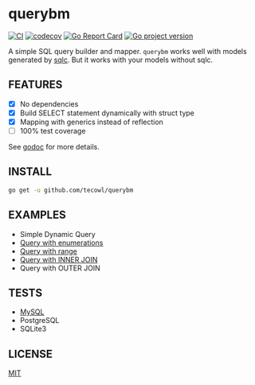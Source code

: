 # querybm

[![CI](https://github.com/tecowl/querybm/actions/workflows/ci.yml/badge.svg)](https://github.com/tecowl/querybm/actions/workflows/ci.yml)
[![codecov](https://codecov.io/gh/tecowl/querybm/graph/badge.svg?token=1KIHO6LA3D)](https://codecov.io/gh/tecowl/querybm)
[![Go Report Card](https://goreportcard.com/badge/github.com/tecowl/querybm)](https://goreportcard.com/report/github.com/tecowl/querybm)
[![Go project version](https://badge.fury.io/go/github.com%2Ftecowl%2Fquerybm.svg)](https://badge.fury.io/go/github.com%2Ftecowl%2Fquerybm)

A simple SQL query builder and mapper. `querybm` works well with models generated by [sqlc](https://sqlc.dev/). But it works with your models without sqlc.

## FEATURES

- [x] No dependencies
- [x] Build SELECT statement dynamically with struct type
- [x] Mapping with generics instead of reflection
- [ ] 100% test coverage

See [godoc](https://pkg.go.dev/github.com/tecowl/querybm) for more details.

## INSTALL

```sh
go get -u github.com/tecowl/querybm
```

## EXAMPLES

- Simple Dynamic Query
- [Query with enumerations](./tests/mysql/queries/books_with_enum/)
- [Query with range](./tests/mysql/queries/books_with_range/)
- [Query with INNER JOIN](./tests/mysql/queries/books_with_inner_join/)
- Query with OUTER JOIN

## TESTS

- [MySQL](./tests/mysql/)
- PostgreSQL
- SQLite3

## LICENSE

[MIT](./LICENSE)
